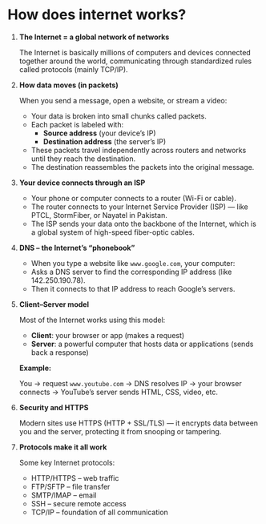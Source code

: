 # How does internet works?

1. **The Internet = a global network of networks**

    The Internet is basically millions of computers and devices connected together around the world, communicating through standardized rules called protocols (mainly TCP/IP).

2. **How data moves (in packets)**

    When you send a message, open a website, or stream a video:
    * Your data is broken into small chunks called packets.
    * Each packet is labeled with:
        * __Source address__ (your device’s IP)
        * __Destination address__ (the server’s IP)
    * These packets travel independently across routers and networks until they reach the destination.
    * The destination reassembles the packets into the original message.

3. **Your device connects through an ISP**

    * Your phone or computer connects to a router (Wi-Fi or cable).
    * The router connects to your Internet Service Provider (ISP) — like PTCL, StormFiber, or Nayatel in Pakistan.
    * The ISP sends your data onto the backbone of the Internet, which is a global system of high-speed fiber-optic cables.
  
4. **DNS – the Internet’s “phonebook”**

    * When you type a website like `www.google.com`, your computer:
    * Asks a DNS server to find the corresponding IP address (like 142.250.190.78).
    * Then it connects to that IP address to reach Google’s servers.
  
5. **Client–Server model**

    Most of the Internet works using this model:

    * __Client__: your browser or app (makes a request)
    * __Server__: a powerful computer that hosts data or applications (sends back a response)

    __Example:__

    You → request `www.youtube.com` → DNS resolves IP → your browser connects → YouTube’s server sends HTML, CSS, video, etc.

6. **Security and HTTPS**

    Modern sites use HTTPS (HTTP + SSL/TLS) — it encrypts data between you and the server, protecting it from snooping or tampering.

7. **Protocols make it all work**

    Some key Internet protocols:
    * HTTP/HTTPS – web traffic
    * FTP/SFTP – file transfer
    * SMTP/IMAP – email
    * SSH – secure remote access
    * TCP/IP – foundation of all communication
